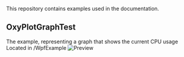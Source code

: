 This repository contains examples used in the documentation.

## OxyPlotGraphTest
The example, representing a graph that shows the current CPU usage
<br>Located in /WpfExample
![Preview](http://imgur.com/VxTmJ0U)
